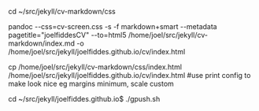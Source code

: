

cd ~/src/jekyll/cv-markdown/css

pandoc --css=cv-screen.css -s -f markdown+smart --metadata  pagetitle="joelfiddesCV" --to=html5 /home/joel/src/jekyll/cv-markdown/index.md -o /home/joel/src/jekyll/joelfiddes.github.io/cv/index.html

cp /home/joel/src/jekyll/cv-markdown/css/index.html /home/joel/src/jekyll/joelfiddes.github.io/cv/index.html
#use print config to make look nice eg margins minimum, scale custom

cd ~/src/jekyll/joelfiddes.github.io$
./gpush.sh



